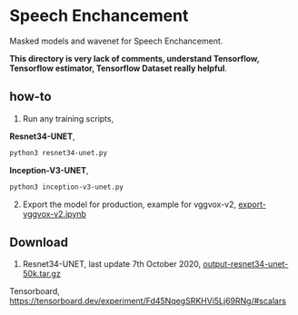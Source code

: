 # Speech Enchancement

Masked models and wavenet for Speech Enchancement.

**This directory is very lack of comments, understand Tensorflow, Tensorflow estimator, Tensorflow Dataset really helpful**.

## how-to

1. Run any training scripts,

**Resnet34-UNET**,

```bash
python3 resnet34-unet.py
```

**Inception-V3-UNET**,

```bash
python3 inception-v3-unet.py
```

2. Export the model for production, example for vggvox-v2, [export-vggvox-v2.ipynb](export-vggvox-v2.ipynb)

## Download

1. Resnet34-UNET, last update 7th October 2020, [output-resnet34-unet-50k.tar.gz](https://f000.backblazeb2.com/file/malaya-speech-model/finetuned/output-resnet34-unet-50k.tar.gz)

Tensorboard, https://tensorboard.dev/experiment/Fd45NqegSRKHVi5Lj69RNg/#scalars